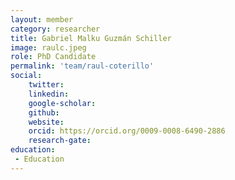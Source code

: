 ```yaml
---
layout: member
category: researcher
title: Gabriel Malku Guzmán Schiller
image: raulc.jpeg
role: PhD Candidate
permalink: 'team/raul-coterillo'
social:
    twitter: 
    linkedin:
    google-scholar:
    github:
    website: 
    orcid: https://orcid.org/0009-0008-6490-2886
    research-gate:
education:
 - Education
---
```

